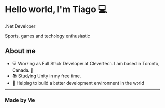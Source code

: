 # Hello world, I'm Tiago :computer:

.Net Developer

Sports, games and techology enthusiastic 

## About me

- 💻 Working as Full Stack Developer at Clevertech. I am based in Toronto, Canada. :maple_leaf:
- :books: Studying Unity in my free time. 
- :space_invader: Helping to build a better development environment in the world


---
### Made by Me
